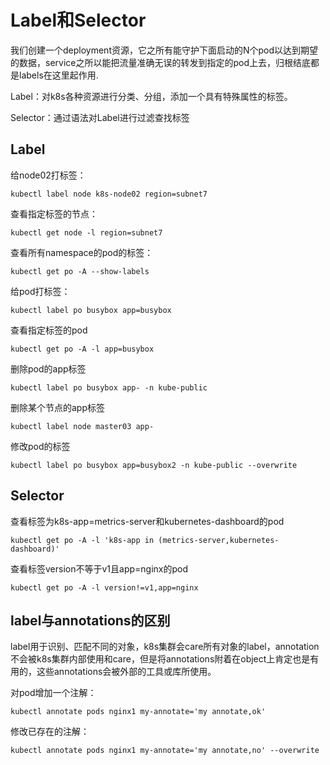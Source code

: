 # Label和Selector

我们创建一个deployment资源，它之所有能守护下面启动的N个pod以达到期望的数据，service之所以能把流量准确无误的转发到指定的pod上去，归根结底都是labels在这里起作用.

Label：对k8s各种资源进行分类、分组，添加一个具有特殊属性的标签。

Selector：通过语法对Label进行过滤查找标签

## Label

给node02打标签：

```shell
kubectl label node k8s-node02 region=subnet7
```

查看指定标签的节点：

```shell
kubectl get node -l region=subnet7
```

查看所有namespace的pod的标签：

```shell
kubectl get po -A --show-labels
```

给pod打标签：

```shell
kubectl label po busybox app=busybox
```

查看指定标签的pod

```shell
kubectl get po -A -l app=busybox
```

删除pod的app标签

```shell
kubectl label po busybox app- -n kube-public
```

删除某个节点的app标签

```shell
kubectl label node master03 app-
```

修改pod的标签

```shell
kubectl label po busybox app=busybox2 -n kube-public --overwrite
```

## Selector

查看标签为k8s-app=metrics-server和kubernetes-dashboard的pod

```shell
kubectl get po -A -l 'k8s-app in (metrics-server,kubernetes-dashboard)'
```

查看标签version不等于v1且app=nginx的pod

```shell
kubectl get po -A -l version!=v1,app=nginx
```

## label与annotations的区别

label用于识别、匹配不同的对象，k8s集群会care所有对象的label，annotation不会被k8s集群内部使用和care，但是将annotations附着在object上肯定也是有用的，这些annotations会被外部的工具或库所使用。

对pod增加一个注解：

```shell
kubectl annotate pods nginx1 my-annotate='my annotate,ok'
```

修改已存在的注解：

```shell
kubectl annotate pods nginx1 my-annotate='my annotate,no' --overwrite
```

